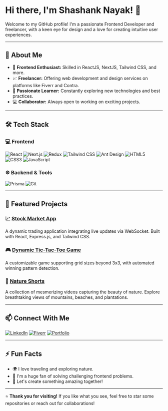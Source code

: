 # Hi there, I'm Shashank Nayak! 👋

Welcome to my GitHub profile! I'm a passionate Frontend Developer and freelancer, with a keen eye for design and a love for creating intuitive user experiences.

---

## 🚀 About Me
- 🎨 **Frontend Enthusiast:** Skilled in ReactJS, NextJS, Tailwind CSS, and more.
- 📈 **Freelancer:** Offering web development and design services on platforms like Fiverr and Contra.
- 🌟 **Passionate Learner:** Constantly exploring new technologies and best practices.
- 💻 **Collaborator:** Always open to working on exciting projects.

---

## 🛠️ Tech Stack

### 💻 Frontend
![React](https://img.shields.io/badge/-React-61DAFB?logo=react&logoColor=white&style=flat-square)
![Next.js](https://img.shields.io/badge/-Next.js-000000?logo=next.js&logoColor=white&style=flat-square)
![Redux](https://img.shields.io/badge/-Redux-764ABC?logo=redux&logoColor=white&style=flat-square)
![Tailwind CSS](https://img.shields.io/badge/-TailwindCSS-06B6D4?logo=tailwindcss&logoColor=white&style=flat-square)
![Ant Design](https://img.shields.io/badge/-AntDesign-0170FE?logo=antdesign&logoColor=white&style=flat-square)
![HTML5](https://img.shields.io/badge/-HTML5-E34F26?logo=html5&logoColor=white&style=flat-square)
![CSS3](https://img.shields.io/badge/-CSS3-1572B6?logo=css3&logoColor=white&style=flat-square)
![JavaScript](https://img.shields.io/badge/-JavaScript-F7DF1E?logo=javascript&logoColor=black&style=flat-square)

### ⚙️ Backend & Tools
![Prisma](https://img.shields.io/badge/-Prisma-2D3748?logo=prisma&logoColor=white&style=flat-square)
![Git](https://img.shields.io/badge/-Git-F05032?logo=git&logoColor=white&style=flat-square)

---

## 🌟 Featured Projects

### 📈 [Stock Market App](https://github.com/your-project-link)
A dynamic trading application integrating live updates via WebSocket. Built with React, Express.js, and Tailwind CSS.

### 🎮 [Dynamic Tic-Tac-Toe Game](https://github.com/your-project-link)
A customizable game supporting grid sizes beyond 3x3, with automated winning pattern detection.

### 🌿 [Nature Shorts](https://youtube.com/your-youtube-channel)
A collection of mesmerizing videos capturing the beauty of nature. Explore breathtaking views of mountains, beaches, and plantations.

---

## 📫 Connect With Me

[![LinkedIn](https://img.shields.io/badge/-LinkedIn-0A66C2?logo=linkedin&logoColor=white&style=flat-square)](https://linkedin.com/in/your-linkedin-profile)
[![Fiverr](https://img.shields.io/badge/-Fiverr-1DBF73?logo=fiverr&logoColor=white&style=flat-square)](https://fiverr.com/your-fiverr-profile)
[![Portfolio](https://img.shields.io/badge/-Portfolio-000?logo=vercel&logoColor=white&style=flat-square)](https://your-portfolio-link)

---

## ⚡ Fun Facts
- 🌍 I love traveling and exploring nature.
- 🎯 I'm a huge fan of solving challenging frontend problems.
- 🚀 Let's create something amazing together!

---

⭐️ **Thank you for visiting!** If you like what you see, feel free to star some repositories or reach out for collaborations!
